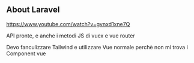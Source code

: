 ## About Laravel

https://www.youtube.com/watch?v=gvnxd1xne7Q

API pronte, e anche i  metodi JS di vuex e vue router

Devo fanculizzare Tailwind e utilizzare Vue normale perchè non mi trova i Component vue
